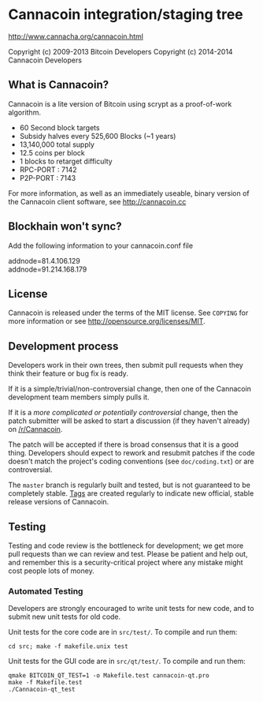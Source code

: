 Cannacoin integration/staging tree
================================

http://www.cannacha.org/cannacoin.html

Copyright (c) 2009-2013 Bitcoin Developers
Copyright (c) 2014-2014 Cannacoin Developers

What is Cannacoin?
----------------

Cannacoin is a lite version of Bitcoin using scrypt as a proof-of-work algorithm.
 - 60 Second block targets
 - Subsidy halves every 525,600 Blocks (~1 years)
 - 13,140,000 total supply
 - 12.5 coins per block
 - 1 blocks to retarget difficulty
 - RPC-PORT : 7142
 - P2P-PORT : 7143
 
For more information, as well as an immediately useable, binary version of
the Cannacoin client software, see http://cannacoin.cc

Blockhain won't sync?
---------------------
Add the following information to your cannacoin.conf file

addnode=81.4.106.129<br>
addnode=91.214.168.179

License
-------

Cannacoin is released under the terms of the MIT license. See `COPYING` for more
information or see http://opensource.org/licenses/MIT.

Development process
-------------------

Developers work in their own trees, then submit pull requests when they think
their feature or bug fix is ready.

If it is a simple/trivial/non-controversial change, then one of the Cannacoin
development team members simply pulls it.

If it is a *more complicated or potentially controversial* change, then the patch
submitter will be asked to start a discussion (if they haven't already) on
[/r/Cannacoin](http://reddit.com/r/cannacoin).

The patch will be accepted if there is broad consensus that it is a good thing.
Developers should expect to rework and resubmit patches if the code doesn't
match the project's coding conventions (see `doc/coding.txt`) or are
controversial.

The `master` branch is regularly built and tested, but is not guaranteed to be
completely stable. [Tags](https://github.com/bitcoin/bitcoin/tags) are created
regularly to indicate new official, stable release versions of Cannacoin.

Testing
-------

Testing and code review is the bottleneck for development; we get more pull
requests than we can review and test. Please be patient and help out, and
remember this is a security-critical project where any mistake might cost people
lots of money.

### Automated Testing

Developers are strongly encouraged to write unit tests for new code, and to
submit new unit tests for old code.

Unit tests for the core code are in `src/test/`. To compile and run them:

    cd src; make -f makefile.unix test

Unit tests for the GUI code are in `src/qt/test/`. To compile and run them:

    qmake BITCOIN_QT_TEST=1 -o Makefile.test cannacoin-qt.pro
    make -f Makefile.test
    ./Cannacoin-qt_test
